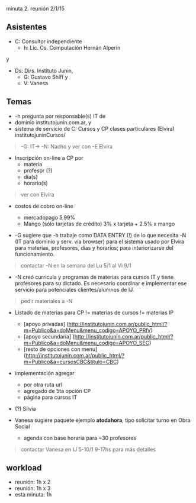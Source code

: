 minuta 2.  reunión 2/1/15

Asistentes
----------


- C: Consultor independiente
  - h: Lic. Cs. Computación Hernán Alperin

y

- Ds: Dirs. Instituto Junin, 
  - G: Gustavo Shiff y 
  - V: Vanesa

Temas
-------

-  -h pregunta por responsable(s) IT de
  - dominio institutojunin.com.ar, y
  - sistema de servicio de C: Cursos y CP clases particulares (Elvira) institutojuninCursos/
> -G: IT-> -N: Nacho y
> ver con -E Elvira

- Inscripción on-line a CP por
  - materia
  - profesor (?)
  - día(s)
  - horario(s)
> ver con Elvira

- costos de cobro on-line
  - mercadopago 5.99%
  - Mango (sólo tarjetas de crédito) 3% x tarjeta + 2.5% x mango

- -G sugiere que -h trabaje como DATA ENTRY (!)  de lo que necesita -N (IT para dominio y serv. via browser) para el sistema usado por Elvira para materias, profesores, días y horarios;  para interiorizarse del funcionamiento. 
> contactar -N en la semana del Lu 5/1  al Vi 9/1

- -N creó curricula y programas de materias para cursos IT y tiene profesores para su dictado.  Es necesario coordinar e implementar ese servicio para potenciales clientes/alumnos de IJ.
> pedir materiales a -N

- Listado de materias para CP != materias de cursos != materias IP
  - [apoyo privadas]
   (http://institutojunin.com.ar/public_html/?m=Publico&a=doMenu&menu_codigo=APOYO_PRIV) 
  - [apoyo secundaria]
   (http://institutojunin.com.ar/public_html/?m=Publico&a=doMenu&menu_codigo=APOYO_SEC) 
  - [resto de opciones con menu]
   (http://institutojunin.com.ar/public_html/?m=Publico&a=cursosCBC&titulo=CBC)  

- implementación agregar
  - por otra ruta url 
  - agregado de 5ta opción CP
  - página para cursos IT

- (?) Silvia

- Vanesa sugiere paquete ejemplo **atodahora**, tipo solicitar turno en Obra Social
  -  agenda con base horaria para ~30 profesores
> contactar Vanesa en IJ 5-10/1 9-17hs para más detalles


workload  
----
- reunión: 1h x 2
- reunión: 1h x 3
- esta minuta: 1h 


